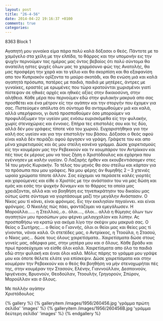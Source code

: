 ```yaml
---
layout: post
title: "26-4-56"
date: 2014-04-22 19:16:37 +0100
comments: true
categories:
---
```

8363 Block 1

Αγαπητή μου γυναίκα είμα πάρα πολύ καλά δόξασοι ο θεός. Πάντοτε με το χαμόγελο στα χείλη με την ελπίδα, το θάρρος και την υπομονήν εις την ψυχήν περνούμεν τας ημέρας μας όντος βεβαίος ότι πολύ σύντομα θα ανατείλη ηστες ψυχές όλων μας το χαρμόσυνο φώς της Ανατολής, θα μας προσφέρη την χαρά και το γέλιο και θα σκορπίση και θα εξαφανίση απο τον Κυπριακόν ορϊζοντα το μαύρο σκοτάδι, και θα ενώση μιά και καλά αγαπητά πρόσωπα, πατέρες με παιδιά, παιδιά με μητέρες, άντρες με γυναίκες, εραστές με ερωμένες που τώρα κρατούνται χωρισμένοι γιατί πίστεψαν σε ηθικές αρχές και ηθικές αξίες στην δικαιοσύνη, στην αλήθεια. Κάθε μέρα που περνούμεν εδώ στην φυλακήν μακρυά απο σας προσθέτει και ένα μέτρον είς την αγάπην και την στοργήν που έχομεν για σας. Πιστεύομεν απόλυτα ότι σύντομα θα ανταμωθούμεν μιά και καλά, αλλά υπερήφανοι, γι ̈αυτό προσπαθούμεν όσο μπορούμεν να προφυλάξωμεν την υγείαν μας ενόσω ευρισκόμεθα είς την φυλακήν, χωρίς στενοχώριες και έννοιες. Επήρα τες επιστολές σου και τις δύο, αλλά δέν μου γράφεις τίποτε νέα του χωριού. Ευχαριστήθηκα για την καλή σος υγείαν και για την επιστολήν του βάσου. Δόξασοι ο θεός αφού είναι καλά δέν πειράζει αφού άργησεν να γράψη. Γράψετε του και απο μένα χαιρετισμούς και άς μου στείλη κανένα γράμμα. Δώσε χαιρετισμούς είς την κουμέραν μας την Ρεβεκκούν και τν κουμπάρον τον Αντρίκκον και πές τους έκ μέρους μου να τους ζήση ο Χριστόδουλος και εχάρηκα που εγέννησεν με καλήν υγείαν. Ο Λαζαρής ήρθεν και εκουβεντιάσαμεν στες 14 του μηνός Κυριακήν. Το τέλος του μηνός θα σου στείλω και κάρταν για τα πρόσωπα που μου γράφεις. Να μου φέρης άν θυμηθής 2 – 3 χτενιές ωραία χρώματα τίποτε άλλον. Σας εύχομαι να περάσετε καλές γιορτές και χαρούμενες και είθε ο Χριστός με την ανάστασιν του να μας δώση και εμάς και εσάς την ψυχκήν δύναμιν και το θάρρος τα οποία μας χρειάζονται, αλλά και να βοηθήση εις τηνεπικράτησιν του δικαίου μας ούτως ώστε σύντομα να γιορτάσουμε μαζί την μεγάλην Ανάστασιν. Ο Νίκος μου τί κάνει, είναι φρόνιμος. Εις την εκκλησίαν πηγαίννει. και είναι φρόνιμος. Ο Νικολής πώς πάει, φαντάζομαι να εμεγάλωσεν. Η Μαρούλλα...... η Στειλλού,..ο.. όλοι...., όλοι... αλλά η θύμησις όλων των αγαπητών μου προσώπων μου φέρνει μελαγχολίαν και λύπην. Ας προσπαθήσω να κρατώ για ακόμα λίγο την σκέψιν μου μακρυά σας. Ο θείος ο Σωτήρης.... ο θείος ο Γιαννής, όλοι οι θείοι μας και θείες μας τί γίνονται, νάναι καλά. Οι στετέδες μας, ο Αντρίκκος, η Ττοούλα, η Στασού, ο Νίκος μας... δώσε τους όλους χαιρετίσματα.. Χαιρετίσματα δώσε στους γονείς μας, αδέρφια μας, στην μητέρα μου και σ ̈όλους. Κάθε βράδυ και πρωί προσεύχομαι να είσθε όλοι καλά. Χαιρετίσματα απο όλα τα παιδιά εδώ στην φυλακή και έιναι όλοι καλά. Μόλις πάρης το γράμμα μου γράψε μου και όποτε θέλετε ελάτε για επίσκεψιν. Δώσε χαιρετίσματα και στην κουμέραν την Ρεβεκκούν και ο θεός θα βοηθήση να μήν στενοχωρήται πές της, στην κουμέραν την Στασούν, Ελένην, Γιαννούλλαν, Δεσποινούν, Ιφιγένειαν, Βρυονούν, Θεοδούλαν, Ττοουλήν, Γρηγορούν, Σπύρον, Μαρούλλαν και σ ̈όλους.

Με πολλήν αγάπην<br/>
 Χριστόδουλος

{% gallery %}
  {% galleryitem /images/1956/260456.jpg 'γράμμα πρώτη σελίδα' 'images' %}
  {% galleryitem /images/1956/260456B.jpg 'γράμμα δεύτερη σελίδα' 'images' %}
{% endgallery %}
